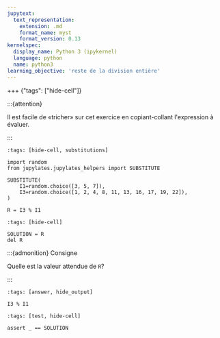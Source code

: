 ```yaml
---
jupytext:
  text_representation:
    extension: .md
    format_name: myst
    format_version: 0.13
kernelspec:
  display_name: Python 3 (ipykernel)
  language: python
  name: python3
learning_objective: 'reste de la division entière'
---
```


+++ {"tags": ["hide-cell"]}

:::{attention}

Il est facile de «tricher» sur cet exercice en copiant-collant
l'expression à évaluer.

:::

```{code-cell}
:tags: [hide-cell, substitutions]

import random
from jupylates.jupylates_helpers import SUBSTITUTE

SUBSTITUTE(
    I1=random.choice([3, 5, 7]),
    I3=random.choice([1, 2, 4, 8, 11, 13, 16, 17, 19, 22]),
)
```

```{code-cell}
R = I3 % I1
```

```{code-cell}
:tags: [hide-cell]

SOLUTION = R
del R
```

:::{admonition} Consigne

Quelle est la valeur attendue de `R`?

:::

```{code-cell}
:tags: [answer, hide_output]

I3 % I1
```

```{code-cell}
:tags: [test, hide-cell]

assert _ == SOLUTION
```
